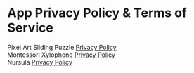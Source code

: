 # App Privacy Policy & Terms of Service

Pixel Art Sliding Puzzle [Privacy Policy](../terms/apps/Pixel-Art-Sliding-Puzzle)
</br>
Montessori Xylophone [Privacy Policy](../terms/apps/Montessori-Xylophone)
</br>
Nursula [Privacy Policy](../apps/Nursula)
